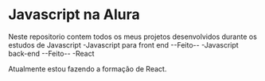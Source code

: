 # Javascript na Alura

Neste repositorio contem todos os meus projetos desenvolvidos durante os estudos de Javascript
-Javascript para front end --Feito--
-Javascript back-end --Feito--
-React

Atualmente estou fazendo a formação de React.
